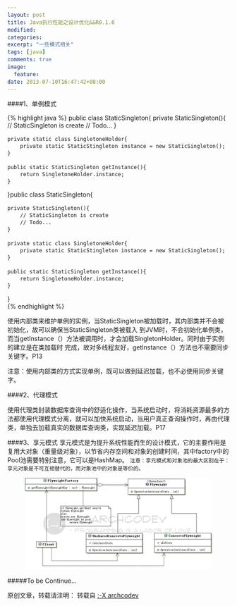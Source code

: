 ```yaml
---
layout: post
title: Java执行性能之设计优化&&R0.1.0
modified:
categories: 
excerpt: "一些模式相关"
tags: [java]
comments: true
image:
  feature:
date: 2013-07-10T16:47:42+08:00
---
```

####1、单例模式 

{% highlight java %}
public class StaticSingleton{
    private StaticSingleton(){
		// StaticSingleton is create
		// Todo...
	}

	private static class SingletoneHolder{
		private static StaticStingleton instance = new StaticSingleton();
	}

	public static StaticSingleton getInstance(){
		return SingletoneHolder.instance;
	} 
}public class StaticSingleton{

	private StaticSingleton(){
		// StaticSingleton is create
		// Todo...
	}

	private static class SingletoneHolder{
		private static StaticStingleton instance = new StaticSingleton();
	}

	public static StaticSingleton getInstance(){
		return SingletoneHolder.instance;
	} 
}   
{% endhighlight %}

使用内部类来维护单例的实例，当StaticSingleton被加载时，其内部类并不会被初始化，故可以确保当StaticSingleton类被载入 到JVM时，不会初始化单例类，而当getInstance（）方法被调用时，才会加载SingletonHolder。同时由于实例的建立是在类加载时 完成，故对多线程友好，getInstance（）方法也不需要同步关键字。P13 

注意：使用内部类的方式实现单例，既可以做到延迟加载，也不必使用同步关键字。

####2、代理模式

使用代理类封装数据库查询中的舒适化操作，当系统启动时，将消耗资源最多的方法都使用代理模式分离，就可以加快系统启动，当用户真正查询操作时，再由代理类，单独去加载真实的数据库查询类，实现延迟加载。P17

####3、享元模式
享元模式是为提升系统性能而生的设计模式，它的主要作用是复用大对象（重量级对象），以节省内存空间和对象的创建时间，其中factory中的Pool池需要特别注意，它可以是HashMap。 `注意：享元模式和对象池的最大区别在于：享元对象是不可互相替代的，而对象池中的对象是等价的。`

<figure>
	<a href="/images/2013/07/01.png"><img src="/images/2013/07/01.png"></a>
</figure>

#####To be Continue…

原创文章，转载请注明： 转载自 <a href="http://archcodev.com">:-X archcodev</a>
